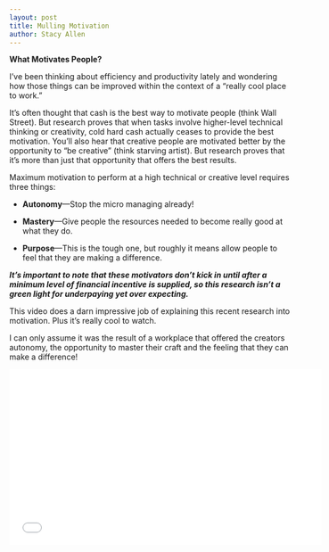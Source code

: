 ```yaml
---
layout: post
title: Mulling Motivation
author: Stacy Allen
---
```


**What Motivates People?**

I’ve been thinking about efficiency and productivity lately and wondering how those things can be improved within the context of a “really cool place to work.”

It’s often thought that cash is the best way to motivate people (think Wall Street). But research proves that when tasks involve higher-level technical thinking or creativity, cold hard cash actually ceases to provide the best motivation. You’ll also hear that creative people are motivated better by the opportunity to “be creative” (think starving artist). But research proves that it’s more than just that opportunity that offers the best results.

Maximum motivation to perform at a high technical or creative level requires three things:

- **Autonomy**—Stop the micro managing already!

- **Mastery**—Give people the resources needed to become really good at what they do.

- **Purpose**—This is the tough one, but roughly it means allow people to feel that they are making a difference.

***It’s important to note that these motivators don’t kick in until after a minimum level of financial incentive is supplied, so this research isn’t a green light for underpaying yet over expecting.***

This video does a darn impressive job of explaining this recent research into motivation. Plus it’s really cool to watch.

I can only assume it was the result of a workplace that offered the creators autonomy, the opportunity to master their craft and the feeling that they can make a difference!

<iframe width="560" height="315" src="//www.youtube.com/embed/u6XAPnuFjJc" frameborder="0" allowfullscreen></iframe>
